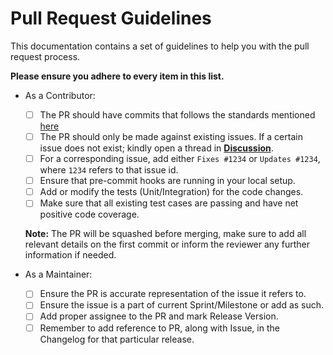 # Pull Request Guidelines

This documentation contains a set of guidelines to help you with the pull request process.

**Please ensure you adhere to every item in this list.**

- As a Contributor:
  - [ ] The PR should have commits that follows the standards mentioned [here](.CONTRIBUTING.md)
  - [ ] The PR should only be made against existing issues. If a certain issue does not exist; kindly open a thread in [**Discussion**](https://github.com/0xTheProDev/distributed-lock/discussions).
  - [ ] For a corresponding issue, add either `Fixes #1234` or `Updates #1234`, where `1234` refers to that issue id.
  - [ ] Ensure that pre-commit hooks are running in your local setup.
  - [ ] Add or modify the tests (Unit/Integration) for the code changes.
  - [ ] Make sure that all existing test cases are passing and have net positive code coverage.

  **Note:** The PR will be squashed before merging, make sure to add all relevant details on the first commit or inform the reviewer any further information if needed.

- As a Maintainer:
  - [ ] Ensure the PR is accurate representation of the issue it refers to.
  - [ ] Ensure the issue is a part of current Sprint/Milestone or add as such.
  - [ ] Add proper assignee to the PR and mark Release Version.
  - [ ] Remember to add reference to PR, along with Issue, in the Changelog for that particular release.

